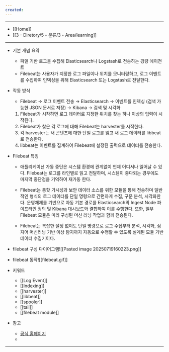 ```yaml
---
created:
---
```


---
- [[Home]]
- [[3 - Diretory/5 - 분류/3 - Area/learning]]
---

- 기본 개념 요약
	- 파일 기반 로그을 수집해 Elasticsearch나 Logstash로 전송하는 경량 에이전트
	- Filebeat는 사용자가 지정한 로그 파일이나 위치를 모니터링하고, 로그 이벤트를 수집하여 인덱싱을 위해 Elasticsearch 또는 Logstash로 전달한다.
	
- 작동 방식
	- Filebeat → 로그 이벤트 전송 → Elasticsearch → 이벤트를 인덱싱 (검색 가능한 JSON 문서로 저장) → Kibana → 검색 및 시각화
	1. Filebeat가 시작하면 로그 데이터로 지정한 위치를 찾는 하나 이상의 입력이 시작된다.
	2. Filebeat가 찾은 각 로그에 대해 Filebeat는 harvester를 시작한다.
	3. 각 harvester는 새 콘텐츠에 대한 단일 로그를 읽고 새 로그 데이터를 libbeat로 전송한다.
	4. libbeat는 이벤트를 집계하여 Filebeat에 설정된 출력으로 데이터를 전송한다.

- Filebeat 특징
	- 애플리케이션 가동 중단은 시스템 환경에 관계없이 언제 어디서나 일어날 수 있다. Filebeat는 로그를 라인별로 읽고 전달하며, 시스템이 중다되는 경우에도 마지막 중단점을 기억하여 재가동 한다.
	  
	- Filebeat는 통핮 가시성과 보안 데이터 소스를 위한 모듈을 통해 전송하며 일반적인 형식의 로그 데이터를 단일 명령으로 간편하게 수집, 구문 분석, 시각화한다. 운영체제를 기반으로 자동 기본 경로를 Elasticsearch의 Ingest Node 파이프라인 정의 및 Kibana 대시보드와 결합하여 이를 수행한다. 또한, 일부 Filebeat 모듈은 미리 구성된 머신 러닝 작업과 함께 전송된다.
	  
	- Filebeat는 복잡한 설정 없이도 단일 명령으로 로그 수집부터 분석, 시각화, 심지어 머신러닝 기반 이상 탐지까지 자동으로 수행할 수 있도록 설계된 모듈 기반 데이터 수집기이다.

- filebeat 구성 다이어그램![[Pasted image 20250719160223.png]]

- filebeat 동작![[filebeat.gif]]


- 키워드
	- [[Log Event]]
	- [[Indexing]]
	- [[harvester]]
	- [[libbeat]]
	- [[spooler]]
	- [[tail]]
	- [[filebeat module]]

- 참고
	- [공식 홈페이지](https://www.elastic.co/docs/reference/beats/filebeat)
	- 

---